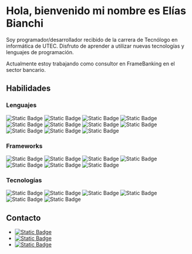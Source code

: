 # Hola, bienvenido mi nombre es Elías Bianchi

Soy programador/desarrollador recibido de la carrera de Tecnólogo en informática de UTEC. Disfruto de aprender a utilizar nuevas tecnologías y lenguajes de programación.

Actualmente estoy trabajando como consultor en FrameBanking en el sector bancario.

## Habilidades 

### Lenguajes

![Static Badge](https://img.shields.io/badge/NodeJs-5FA04E?style=for-the-badge&logo=nodedotjs&logoColor=fff)
![Static Badge](https://img.shields.io/badge/LUA-03047a?style=for-the-badge&logo=lua&logoSize=amg)
![Static Badge](https://img.shields.io/badge/C%2B%2B-699bcf?style=for-the-badge&logo=cplusplus&logoSize=amg)
![Static Badge](https://img.shields.io/badge/C-5d6cbd?style=for-the-badge&logo=c&logoSize=amg&logoColor=fff)
![Static Badge](https://img.shields.io/badge/HTML-%23E34F26?style=for-the-badge&logo=html5&logoColor=fff)
![Static Badge](https://img.shields.io/badge/CSS-663399?style=for-the-badge&logo=css)
![Static Badge](https://img.shields.io/badge/javascript-F7DF1E?style=for-the-badge&logo=javascript&logoColor=000)
![Static Badge](https://img.shields.io/badge/BASH-4EAA25?style=for-the-badge&logo=gnubash&logoColor=fff)
![Static Badge](https://img.shields.io/badge/python-3776AB?style=for-the-badge&logo=python&logoColor=fff)
![Static Badge](https://img.shields.io/badge/mongodb-47A248?style=for-the-badge&logo=mongodb&logoColor=fff)
![Static Badge](https://img.shields.io/badge/java-da6921?style=for-the-badge)

### Frameworks

![Static Badge](https://img.shields.io/badge/react-61DAFB?style=for-the-badge&logo=react&logoColor=000)
![Static Badge](https://img.shields.io/badge/angular-0F0F11?style=for-the-badge&logo=angular)
![Static Badge](https://img.shields.io/badge/astro-BC52EE?style=for-the-badge&logo=astro&logoColor=fff)
![Static Badge](https://img.shields.io/badge/next.js-000000?style=for-the-badge&logo=nextdotjs&logoColor=fff)
![Static Badge](https://img.shields.io/badge/nestjs-E0234E?style=for-the-badge&logo=nestjs&logoColor=fff)
![Static Badge](https://img.shields.io/badge/dart-0175C2?style=for-the-badge&logo=dart&logoColor=fff)
![Static Badge](https://img.shields.io/badge/android-3DDC84?style=for-the-badge&logo=android&logoColor=fff)

### Tecnologías

![Static Badge](https://img.shields.io/badge/git-F05032?style=for-the-badge&logo=git&logoColor=fff)
![Static Badge](https://img.shields.io/badge/github-181717?style=for-the-badge&logo=github&logoColor=fff)
![Static Badge](https://img.shields.io/badge/gitlab-FC6D26?style=for-the-badge&logo=gitlab&logoColor=fff)
![Static Badge](https://img.shields.io/badge/podman-892CA0?style=for-the-badge&logo=podman&logoColor=fff)
![Static Badge](https://img.shields.io/badge/vim-019733?style=for-the-badge&logo=vim&logoColor=fff)
![Static Badge](https://img.shields.io/badge/docker-2496ED?style=for-the-badge&logo=docker&logoColor=fff)

## Contacto

- [![Static Badge](https://img.shields.io/badge/bianchi.elias%40gmail.com-Email-EA4335?style=for-the-badge&logo=mailboxdotorg)](mailto:bianchi.elias@gmail.com)
- [![Static Badge](https://img.shields.io/badge/sbianchi-codepen-000?style=for-the-badge&logo=codepen)](https://codepen.io/sbianchi)
- [![Static Badge](https://img.shields.io/badge/bianchi.elias-gitlab-FC6D26?style=for-the-badge&logo=gitlab)](https://gitlab.com/bianchi.elias)
